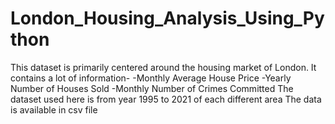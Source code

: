 # London_Housing_Analysis_Using_Python
This dataset is primarily centered around the housing market of London. It contains a lot of 
information- -Monthly Average House Price -Yearly Number of Houses Sold -Monthly Number 
of Crimes Committed
The dataset used here is from year 1995 to 2021 of each different area
The data is available in csv file


